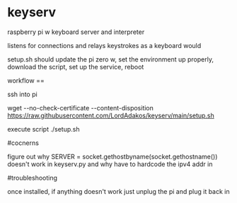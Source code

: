 # keyserv
raspberry pi w keyboard server and interpreter

listens for connections and relays keystrokes as a keyboard would

setup.sh should update the pi zero w, set the environment up properly, download the script, set up the service, reboot

workflow == 

  ssh into pi

  wget --no-check-certificate --content-disposition https://raw.githubusercontent.com/LordAdakos/keyserv/main/setup.sh

  execute script ./setup.sh 


#cocnerns

figure out why SERVER = socket.gethostbyname(socket.gethostname()) doesn't work in keyserv.py and why have to hardcode the ipv4 addr in


#troubleshooting

once installed, if anything doesn't work just unplug the pi and plug it back in
